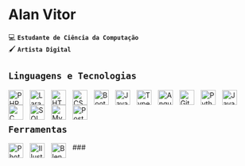  # Alan Vitor


💻 **`Estudante de Ciência da Computação`**  
🖌️ **`Artista Digital`** 

## `Linguagens e Tecnologias`
<img align="left" alt="PHP" title="PHP" width="30px" style="padding-right: 10px;" src="https://cdn.jsdelivr.net/gh/devicons/devicon@latest/icons/php/php-original.svg" />
<img align="left" alt="Laravel" title="Laravel" width="30px" style="padding-right: 10px;" src="https://cdn.jsdelivr.net/gh/devicons/devicon@latest/icons/laravel/laravel-original.svg" />
<img align="left" alt="HTML5" title="HTML5" width="30px" style="padding-right: 10px;" src="https://cdn.jsdelivr.net/gh/devicons/devicon@latest/icons/html5/html5-original.svg" />
<img align="left" alt="CSS3" title="CSS3" width="30px" style="padding-right: 10px;" src="https://cdn.jsdelivr.net/gh/devicons/devicon@latest/icons/css3/css3-original.svg" />
<img align="left" alt="Bootstrap" title="Bootstrap" width="30px" style="padding-right: 10px;" src="https://cdn.jsdelivr.net/gh/devicons/devicon@latest/icons/bootstrap/bootstrap-original.svg" />
<img align="left" alt="JavaScript" title="JavaScript" width="30px" style="padding-right: 10px;" src="https://cdn.jsdelivr.net/gh/devicons/devicon@latest/icons/javascript/javascript-original.svg" />
<img align="left" alt="TypeScript" title="TypeScript" width="30px" style="padding-right: 10px;" src="https://cdn.jsdelivr.net/gh/devicons/devicon@latest/icons/typescript/typescript-original.svg" />
<img align="left" alt="Angular" title="Angular" width="30px" style="padding-right: 10px;" src="https://cdn.jsdelivr.net/gh/devicons/devicon@latest/icons/angular/angular-original.svg" />
<img align="left" alt="Git" title="Git" width="30px" style="padding-right: 10px;" src="https://cdn.jsdelivr.net/gh/devicons/devicon@latest/icons/git/git-original.svg" />
<img align="left" alt="Python" title="Python" width="30px" style="padding-right: 10px;" src="https://cdn.jsdelivr.net/gh/devicons/devicon@latest/icons/python/python-original.svg" />
<img align="left" alt="Java" title="Java" width="30px" style="padding-right: 10px;" src="https://cdn.jsdelivr.net/gh/devicons/devicon@latest/icons/java/java-original.svg" />
<img align="left" alt="C" title="C" width="30px" style="padding-right: 10px;" src="https://cdn.jsdelivr.net/gh/devicons/devicon@latest/icons/c/c-original.svg" />
<img align="left" alt="SQL" title="SQL" width="30px" style="padding-right: 10px;" src="https://cdn.jsdelivr.net/gh/devicons/devicon@latest/icons/sqlite/sqlite-original.svg" />
<img align="left" alt="MySQL" title="MySQL" width="30px" style="padding-right: 10px;" src="https://cdn.jsdelivr.net/gh/devicons/devicon@latest/icons/mysql/mysql-original.svg" />
<img align="left" alt="PostgreSQL" title="PostgreSQL" width="30px" style="padding-right: 10px;" src="https://cdn.jsdelivr.net/gh/devicons/devicon@latest/icons/postgresql/postgresql-original.svg" />

###

</br>
</br>

## `Ferramentas`
<img align="left" alt="Photoshop" title="Photoshop" width="30px" style="padding-right: 10px;" src="https://cdn.jsdelivr.net/gh/devicons/devicon@latest/icons/photoshop/photoshop-plain.svg" />
<img align="left" alt="Illustrator" title="Illustrator" width="30px" style="padding-right: 10px;" src="https://cdn.jsdelivr.net/gh/devicons/devicon@latest/icons/illustrator/illustrator-plain.svg" />
<img align="left" alt="Blender" title="Blender" width="30px" style="padding-right: 10px;" src="https://cdn.jsdelivr.net/gh/devicons/devicon@latest/icons/blender/blender-original.svg" />
###










